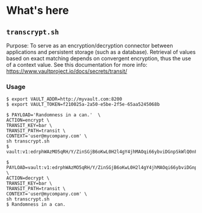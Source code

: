 # What's here

## `transcrypt.sh`
Purpose: To serve as an encryption/decryption connector between applications and persistent storage (such as a database). Retrieval of values based on exact matching depends on convergent encryption, thus the use of a context value. See this documentation for more info: https://www.vaultproject.io/docs/secrets/transit/

### Usage

```
$ export VAULT_ADDR=http://myvault.com:8200
$ export VAULT_TOKEN=f210025a-2a50-e5be-2f5e-65aa5245068b

$ PAYLOAD='Randomness in a can.'  \
ACTION=encrypt \
TRANSIT_KEY=bar \
TRANSIT_PATH=transit \
CONTEXT='user@mycompany.com' \
sh transcrypt.sh
$ vault:v1:edrphWAzMO5qRH/Y/ZinSGjB6oKwL0H2l4gY4jhMAOqi66ybviDGnpSkWlQ0nFhZEg==

$ PAYLOAD=vault:v1:edrphWAzMO5qRH/Y/ZinSGjB6oKwL0H2l4gY4jhMAOqi66ybviDGnpSkWlQ0nFhZEg==  \
ACTION=decrypt \
TRANSIT_KEY=bar \
TRANSIT_PATH=transit \
CONTEXT='user@mycompany.com' \
sh transcrypt.sh
$ Randomness in a can.
```
